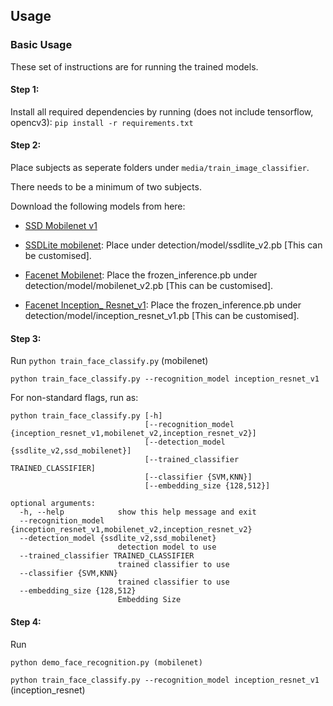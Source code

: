 ## Usage

### Basic Usage

These set of instructions are for running the trained models.

#### Step 1: 

Install all required dependencies by running (does not include tensorflow, opencv3):
`pip install -r requirements.txt`

#### Step 2:

Place subjects as seperate folders under `media/train_image_classifier`.

There needs to be a minimum of two subjects.

Download the following models from here:

* [SSD Mobilenet v1](https://github.com/yeephycho/tensorflow-face-detection/blob/master/model/frozen_inference_graph_face.pb)

* [SSDLite mobilenet](https://drive.google.com/open?id=1k6ZXrgo4f0tU18tqlMLjN5tTb_6mwnsS): Place under detection/model/ssdlite_v2.pb [This can be customised]. 

* [Facenet Mobilenet](https://drive.google.com/open?id=1sBHIXC66tdKlj7pd9zxaEpxcGJmC5NA1): Place the frozen_inference.pb under detection/model/mobilenet_v2.pb [This can be customised]. 

* [Facenet Inception_ Resnet_v1](https://drive.google.com/open?id=1S98bS1bQM9BuxXqmwJAGS6SNkMz_Rzj0): Place the frozen_inference.pb under detection/model/inception_resnet_v1.pb [This can be customised]. 

#### Step 3:

Run
`python train_face_classify.py` (mobilenet)

`python train_face_classify.py --recognition_model inception_resnet_v1`

For non-standard flags, run as:

```
python train_face_classify.py [-h]
                              [--recognition_model {inception_resnet_v1,mobilenet_v2,inception_resnet_v2}]
                              [--detection_model {ssdlite_v2,ssd_mobilenet}]
                              [--trained_classifier TRAINED_CLASSIFIER]
                              [--classifier {SVM,KNN}]
                              [--embedding_size {128,512}]

optional arguments:
  -h, --help            show this help message and exit
  --recognition_model {inception_resnet_v1,mobilenet_v2,inception_resnet_v2}
  --detection_model {ssdlite_v2,ssd_mobilenet}
                        detection model to use
  --trained_classifier TRAINED_CLASSIFIER
                        trained classifier to use
  --classifier {SVM,KNN}
                        trained classifier to use
  --embedding_size {128,512}
                        Embedding Size
```

#### Step 4:

Run

`python demo_face_recognition.py (mobilenet)`


`python train_face_classify.py --recognition_model inception_resnet_v1` (inception_resnet)
